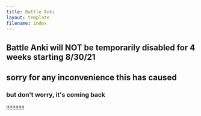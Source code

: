 ```yaml
---
title: Battle Anki
layout: template
filename: index
---
```

## Battle Anki will NOT be temporarily disabled for 4 weeks starting 8/30/21
## sorry for any inconvenience this has caused
### but don't worry, it's coming back
!!!!!!!!!!!!
